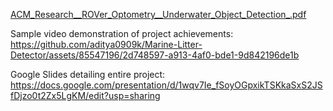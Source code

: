[ACM_Research__ROVer_Optometry__Underwater_Object_Detection_.pdf](https://github.com/aditya0909k/Marine-Litter-Detector/files/11710045/ACM_Research__ROVer_Optometry__Underwater_Object_Detection_.pdf)

Sample video demonstration of project achievements:
https://github.com/aditya0909k/Marine-Litter-Detector/assets/85547196/2d748597-a913-4af0-bde1-9d842196de1b


Google Slides detailing entire project: https://docs.google.com/presentation/d/1wqv7Ie_fSoyOGpxikTSKkaSxS2JSfDjzo0t2Zx5LgKM/edit?usp=sharing
